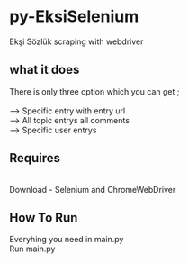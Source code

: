 # py-EksiSelenium
Ekşi Sözlük scraping with webdriver

<h2>what it does</h2>
There is only three option which you can get ; <br>
<br>
--> Specific entry with entry url  <br>
--> All topic entrys all comments  <br>
--> Specific user entrys  <br>

<h2>Requires</h2>
<br>
Download - Selenium and ChromeWebDriver
<br>
<h2>How To Run</h2>
Everyhing you need in main.py
<br>
Run main.py
